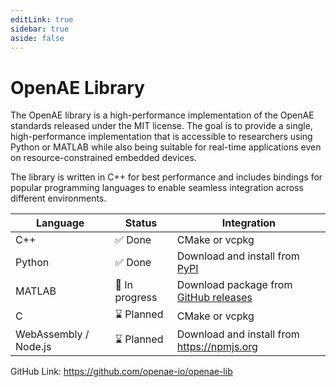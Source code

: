 ```yaml
---
editLink: true
sidebar: true
aside: false
---
```


# OpenAE Library

The OpenAE library is a high-performance implementation of the OpenAE standards released under the MIT license.
The goal is to provide a single, high-performance implementation that is accessible to researchers using Python or MATLAB while also being suitable for real-time applications even on resource-constrained embedded devices.

The library is written in C++ for best performance and includes bindings for popular programming languages to enable seamless integration across different environments.

| Language              | Status         | Integration                                                                               |
| --------------------- | -------------- | ----------------------------------------------------------------------------------------- |
| C++                   | ✅ Done        | CMake or vcpkg                                                                            |
| Python                | ✅ Done        | Download and install from [PyPI](https://pypi.org/project/openae/)                        |
| MATLAB                | 🚧 In progress | Download package from [GitHub releases](https://github.com/openae-io/openae-lib/releases) |
| C                     | ⌛ Planned     | CMake or vcpkg                                                                            |
| WebAssembly / Node.js | ⌛ Planned     | Download and install from https://npmjs.org                                               |

GitHub Link: https://github.com/openae-io/openae-lib
